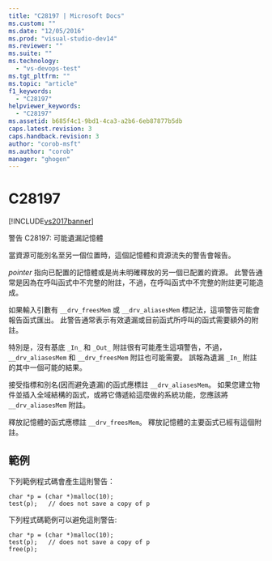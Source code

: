 ```yaml
---
title: "C28197 | Microsoft Docs"
ms.custom: ""
ms.date: "12/05/2016"
ms.prod: "visual-studio-dev14"
ms.reviewer: ""
ms.suite: ""
ms.technology: 
  - "vs-devops-test"
ms.tgt_pltfrm: ""
ms.topic: "article"
f1_keywords: 
  - "C28197"
helpviewer_keywords: 
  - "C28197"
ms.assetid: b685f4c1-9bd1-4ca3-a2b6-6eb87877b5db
caps.latest.revision: 3
caps.handback.revision: 3
author: "corob-msft"
ms.author: "corob"
manager: "ghogen"
---
```

# C28197
[!INCLUDE[vs2017banner](../code-quality/includes/vs2017banner.md)]

警告 C28197: 可能遺漏記憶體  
  
 當資源可能別名至另一個位置時，這個記憶體和資源流失的警告會報告。  
  
 *pointer* 指向已配置的記憶體或是尚未明確釋放的另一個已配置的資源。  此警告通常是因為在呼叫函式中不完整的附註，不過，在呼叫函式中不完整的附註更可能造成。  
  
 如果輸入引數有 `__drv_freesMem` 或 `__drv_aliasesMem` 標記法，這項警告可能會報告函式匯出。  此警告通常表示有效遺漏或目前函式所呼叫的函式需要額外的附註。  
  
 特別是，沒有基底 `_In_` 和 `_Out_` 附註很有可能產生這項警告，不過， `__drv_aliasesMem` 和 `__drv_freesMem` 附註也可能需要。  誤報為遺漏 `_In_` 附註的其中一個可能的結果。  
  
 接受指標和別名\(因而避免遺漏\)的函式應標註 `__drv_aliasesMem`。  如果您建立物件並插入全域結構的函式，或將它傳遞給這麼做的系統功能，您應該將 `__drv_aliasesMem` 附註。  
  
 釋放記憶體的函式應標註 `__drv_freesMem`。  釋放記憶體的主要函式已經有這個附註。  
  
## 範例  
 下列範例程式碼會產生這則警告：  
  
```  
char *p = (char *)malloc(10);  
test(p);   // does not save a copy of p  
```  
  
 下列程式碼範例可以避免這則警告:  
  
```  
char *p = (char *)malloc(10);  
test(p);   // does not save a copy of p  
free(p);  
```
